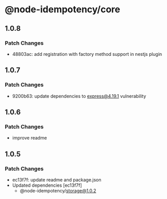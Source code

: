 # @node-idempotency/core

## 1.0.8

### Patch Changes

- 48803ac: add registration with factory method support in nestjs plugin

## 1.0.7

### Patch Changes

- 9200b63: update dependencies to express@4.19.1 vulnerability

## 1.0.6

### Patch Changes

- improve readme

## 1.0.5

### Patch Changes

- ec13f7f: update readme and package.json
- Updated dependencies [ec13f7f]
  - @node-idempotency/storage@1.0.2
